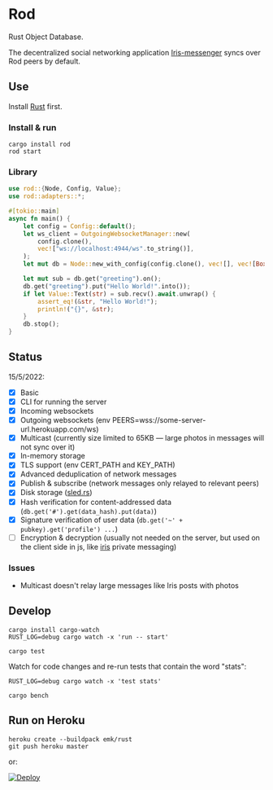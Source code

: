 # Rod

Rust Object Database.

The decentralized social networking application [Iris-messenger](https://github.com/irislib/iris-messenger) syncs over Rod peers by default.

## Use

Install [Rust](https://doc.rust-lang.org/book/ch01-01-installation.html) first.

### Install & run

```
cargo install rod
rod start
```

### Library

```rust
use rod::{Node, Config, Value};
use rod::adapters::*;

#[tokio::main]
async fn main() {
    let config = Config::default();
    let ws_client = OutgoingWebsocketManager::new(
        config.clone(),
        vec!["ws://localhost:4944/ws".to_string()],
    );
    let mut db = Node::new_with_config(config.clone(), vec![], vec![Box::new(ws_client)]);

    let mut sub = db.get("greeting").on();
    db.get("greeting").put("Hello World!".into());
    if let Value::Text(str) = sub.recv().await.unwrap() {
        assert_eq!(&str, "Hello World!");
        println!("{}", &str);
    }
    db.stop();
}
```

## Status

15/5/2022:

- [x] Basic 
- [x] CLI for running the server
- [x] Incoming websockets
- [x] Outgoing websockets (env PEERS=wss://some-server-url.herokuapp.com/ws)
- [x] Multicast (currently size limited to 65KB — large photos in messages will not sync over it)
- [x] In-memory storage
- [x] TLS support (env CERT_PATH and KEY_PATH)
- [x] Advanced deduplication of network messages
- [x] Publish & subscribe (network messages only relayed to relevant peers)
- [x] Disk storage ([sled.rs](https://sled.rs))
- [x] Hash verification for content-addressed data (`db.get('#').get(data_hash).put(data)`)
- [x] Signature verification of user data (`db.get('~' + pubkey).get('profile') ...`)
- [ ] Encryption & decryption (usually not needed on the server, but used on the client side in js, like [iris](https://github.com/iris-lib/iris-messenger) private messaging)

### Issues

- Multicast doesn't relay large messages like Iris posts with photos

## Develop

```
cargo install cargo-watch
RUST_LOG=debug cargo watch -x 'run -- start'
```

```
cargo test
```

Watch for code changes and re-run tests that contain the word "stats":
```
RUST_LOG=debug cargo watch -x 'test stats'
```

```
cargo bench
```

## Run on Heroku

```
heroku create --buildpack emk/rust
git push heroku master
```

or:

[![Deploy](assets/herokubutton.svg)](https://heroku.com/deploy?template=https://github.com/mmalmi/rod)
